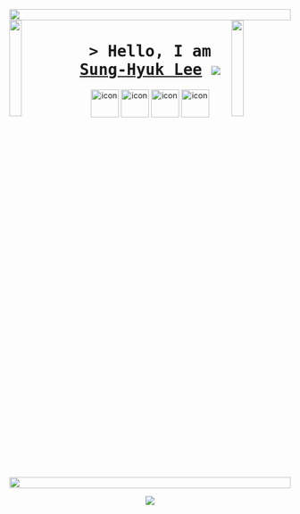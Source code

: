 <img src="https://i.imgur.com/dBaSKWF.gif" height="20" width="100%">
<img align="left" src="https://user-images.githubusercontent.com/65187002/144930161-2f783401-8d27-4fdf-a2f7-cc0ba32f1f1f.gif" width="21%" style="display:inline;">
<img align="right" src="https://user-images.githubusercontent.com/65187002/144930161-2f783401-8d27-4fdf-a2f7-cc0ba32f1f1f.gif" width="21%" style="display:inline;">
<h1 align="center">
        <samp>&gt; Hello, I am
                <b><a href="https://proleesh.github.io">Sung-Hyuk Lee</a></b>
        </samp>
  <img src="https://leetcard.jacoblin.cool/proleesh?ext=heatmap&theme=light,unicorn">
</h1>
<div align="center">
<img src="https://techstack-generator.vercel.app/java-icon.svg" alt="icon" width="50" height="50" />
<img src="https://techstack-generator.vercel.app/mysql-icon.svg" alt="icon" width="50" height="50" />
<img src="https://techstack-generator.vercel.app/docker-icon.svg" alt="icon" width="50" height="50" />
<img src="https://techstack-generator.vercel.app/aws-icon.svg" alt="icon" width="50" height="50" />
</div>
<img src="https://i.imgur.com/dBaSKWF.gif" height="20" width="100%">
<p align="center">
  <a href="https://skillicons.dev">
    <img src="https://skillicons.dev/icons?i=java,spring,js,typescript,bun,ubuntu,aws,jenkins,react,docker,git,nginx" />
  </a>
</p>
